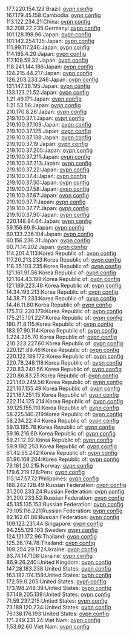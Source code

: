 177.220.154.123:Brazil: [ovpn config](vpn/177_220_154_123.ovpn)  
167.179.45.158:Cambodia: [ovpn config](vpn/167_179_45_158.ovpn)  
113.122.234.21:China: [ovpn config](vpn/113_122_234_21.ovpn)  
82.208.22.235:Germany: [ovpn config](vpn/82_208_22_235.ovpn)  
101.128.198.96:Japan: [ovpn config](vpn/101_128_198_96.ovpn)  
101.142.254.135:Japan: [ovpn config](vpn/101_142_254_135.ovpn)  
111.99.117.246:Japan: [ovpn config](vpn/111_99_117_246.ovpn)  
114.185.4.20:Japan: [ovpn config](vpn/114_185_4_20.ovpn)  
117.109.59.32:Japan: [ovpn config](vpn/117_109_59_32.ovpn)  
118.241.144.186:Japan: [ovpn config](vpn/118_241_144_186.ovpn)  
124.215.44.217:Japan: [ovpn config](vpn/124_215_44_217.ovpn)  
126.203.233.246:Japan: [ovpn config](vpn/126_203_233_246.ovpn)  
131.147.36.195:Japan: [ovpn config](vpn/131_147_36_195.ovpn)  
133.123.21.52:Japan: [ovpn config](vpn/133_123_21_52.ovpn)  
1.21.49.171:Japan: [ovpn config](vpn/1_21_49_171.ovpn)  
1.21.53.56:Japan: [ovpn config](vpn/1_21_53_56.ovpn)  
210.170.8.26:Japan: [ovpn config](vpn/210_170_8_26.ovpn)  
219.100.37.1:Japan: [ovpn config](vpn/219_100_37_1.ovpn)  
219.100.37.109:Japan: [ovpn config](vpn/219_100_37_109.ovpn)  
219.100.37.125:Japan: [ovpn config](vpn/219_100_37_125.ovpn)  
219.100.37.138:Japan: [ovpn config](vpn/219_100_37_138.ovpn)  
219.100.37.19:Japan: [ovpn config](vpn/219_100_37_19.ovpn)  
219.100.37.205:Japan: [ovpn config](vpn/219_100_37_205.ovpn)  
219.100.37.211:Japan: [ovpn config](vpn/219_100_37_211.ovpn)  
219.100.37.213:Japan: [ovpn config](vpn/219_100_37_213.ovpn)  
219.100.37.22:Japan: [ovpn config](vpn/219_100_37_22.ovpn)  
219.100.37.4:Japan: [ovpn config](vpn/219_100_37_4.ovpn)  
219.100.37.50:Japan: [ovpn config](vpn/219_100_37_50.ovpn)  
219.100.37.58:Japan: [ovpn config](vpn/219_100_37_58.ovpn)  
219.100.37.67:Japan: [ovpn config](vpn/219_100_37_67.ovpn)  
219.100.37.7:Japan: [ovpn config](vpn/219_100_37_7.ovpn)  
219.100.37.77:Japan: [ovpn config](vpn/219_100_37_77.ovpn)  
219.100.37.90:Japan: [ovpn config](vpn/219_100_37_90.ovpn)  
220.148.94.64:Japan: [ovpn config](vpn/220_148_94_64.ovpn)  
59.156.69.9:Japan: [ovpn config](vpn/59_156_69_9.ovpn)  
60.133.236.104:Japan: [ovpn config](vpn/60_133_236_104.ovpn)  
60.156.236.31:Japan: [ovpn config](vpn/60_156_236_31.ovpn)  
60.71.14.202:Japan: [ovpn config](vpn/60_71_14_202.ovpn)  
114.201.4.113:Korea Republic of: [ovpn config](vpn/114_201_4_113.ovpn)  
117.20.213.233:Korea Republic of: [ovpn config](vpn/117_20_213_233.ovpn)  
118.35.103.235:Korea Republic of: [ovpn config](vpn/118_35_103_235.ovpn)  
121.161.91.56:Korea Republic of: [ovpn config](vpn/121_161_91_56.ovpn)  
121.164.43.199:Korea Republic of: [ovpn config](vpn/121_164_43_199.ovpn)  
121.189.223.48:Korea Republic of: [ovpn config](vpn/121_189_223_48.ovpn)  
14.34.193.213:Korea Republic of: [ovpn config](vpn/14_34_193_213.ovpn)  
14.38.71.233:Korea Republic of: [ovpn config](vpn/14_38_71_233.ovpn)  
14.46.11.80:Korea Republic of: [ovpn config](vpn/14_46_11_80.ovpn)  
175.112.220.179:Korea Republic of: [ovpn config](vpn/175_112_220_179.ovpn)  
175.215.101.227:Korea Republic of: [ovpn config](vpn/175_215_101_227.ovpn)  
180.71.8.115:Korea Republic of: [ovpn config](vpn/180_71_8_115.ovpn)  
183.97.90.114:Korea Republic of: [ovpn config](vpn/183_97_90_114.ovpn)  
1.224.225.70:Korea Republic of: [ovpn config](vpn/1_224_225_70.ovpn)  
210.223.227.60:Korea Republic of: [ovpn config](vpn/210_223_227_60.ovpn)  
220.121.89.46:Korea Republic of: [ovpn config](vpn/220_121_89_46.ovpn)  
220.122.189.172:Korea Republic of: [ovpn config](vpn/220_122_189_172.ovpn)  
220.78.248.118:Korea Republic of: [ovpn config](vpn/220_78_248_118.ovpn)  
220.83.240.56:Korea Republic of: [ovpn config](vpn/220_83_240_56.ovpn)  
220.86.83.25:Korea Republic of: [ovpn config](vpn/220_86_83_25.ovpn)  
221.140.249.56:Korea Republic of: [ovpn config](vpn/221_140_249_56.ovpn)  
221.167.155.49:Korea Republic of: [ovpn config](vpn/221_167_155_49.ovpn)  
221.167.251.15:Korea Republic of: [ovpn config](vpn/221_167_251_15.ovpn)  
222.114.125.214:Korea Republic of: [ovpn config](vpn/222_114_125_214.ovpn)  
39.125.155.110:Korea Republic of: [ovpn config](vpn/39_125_155_110.ovpn)  
58.225.140.219:Korea Republic of: [ovpn config](vpn/58_225_140_219.ovpn)  
58.234.22.44:Korea Republic of: [ovpn config](vpn/58_234_22_44.ovpn)  
59.13.195.76:Korea Republic of: [ovpn config](vpn/59_13_195_76.ovpn)  
59.16.216.69:Korea Republic of: [ovpn config](vpn/59_16_216_69.ovpn)  
59.21.12.92:Korea Republic of: [ovpn config](vpn/59_21_12_92.ovpn)  
59.9.192.253:Korea Republic of: [ovpn config](vpn/59_9_192_253.ovpn)  
61.42.55.242:Korea Republic of: [ovpn config](vpn/61_42_55_242.ovpn)  
61.96.169.204:Korea Republic of: [ovpn config](vpn/61_96_169_204.ovpn)  
79.161.20.215:Norway: [ovpn config](vpn/79_161_20_215.ovpn)  
179.6.219.128:Peru: [ovpn config](vpn/179_6_219_128.ovpn)  
115.147.57.72:Philippines: [ovpn config](vpn/115_147_57_72.ovpn)  
188.242.128.49:Russian Federation: [ovpn config](vpn/188_242_128_49.ovpn)  
31.200.233.24:Russian Federation: [ovpn config](vpn/31_200_233_24.ovpn)  
31.200.233.52:Russian Federation: [ovpn config](vpn/31_200_233_52.ovpn)  
45.135.135.153:Russian Federation: [ovpn config](vpn/45_135_135_153.ovpn)  
79.105.116.221:Russian Federation: [ovpn config](vpn/79_105_116_221.ovpn)  
82.162.61.86:Russian Federation: [ovpn config](vpn/82_162_61_86.ovpn)  
109.123.231.44:Singapore: [ovpn config](vpn/109_123_231_44.ovpn)  
94.255.129.103:Sweden: [ovpn config](vpn/94_255_129_103.ovpn)  
124.121.172.96:Thailand: [ovpn config](vpn/124_121_172_96.ovpn)  
125.26.174.78:Thailand: [ovpn config](vpn/125_26_174_78.ovpn)  
109.254.29.172:Ukraine: [ovpn config](vpn/109_254_29_172.ovpn)  
93.74.147.108:Ukraine: [ovpn config](vpn/93_74_147_108.ovpn)  
86.9.26.240:United Kingdom: [ovpn config](vpn/86_9_26_240.ovpn)  
147.28.183.238:United States: [ovpn config](vpn/147_28_183_238.ovpn)  
163.182.174.159:United States: [ovpn config](vpn/163_182_174_159.ovpn)  
172.59.0.205:United States: [ovpn config](vpn/172_59_0_205.ovpn)  
173.198.248.39:United States: [ovpn config](vpn/173_198_248_39.ovpn)  
67.149.205.139:United States: [ovpn config](vpn/67_149_205_139.ovpn)  
71.59.237.215:United States: [ovpn config](vpn/71_59_237_215.ovpn)  
73.189.120.234:United States: [ovpn config](vpn/73_189_120_234.ovpn)  
76.138.176.193:United States: [ovpn config](vpn/76_138_176_193.ovpn)  
171.249.231.24:Viet Nam: [ovpn config](vpn/171_249_231_24.ovpn)  
1.53.92.60:Viet Nam: [ovpn config](vpn/1_53_92_60.ovpn)  
